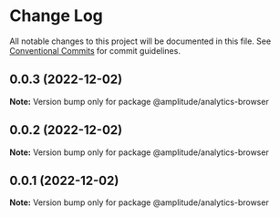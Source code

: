 # Change Log

All notable changes to this project will be documented in this file.
See [Conventional Commits](https://conventionalcommits.org) for commit guidelines.

## 0.0.3 (2022-12-02)

**Note:** Version bump only for package @amplitude/analytics-browser





## 0.0.2 (2022-12-02)

**Note:** Version bump only for package @amplitude/analytics-browser





## 0.0.1 (2022-12-02)

**Note:** Version bump only for package @amplitude/analytics-browser
